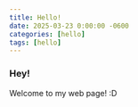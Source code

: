 ```yaml
---
title: Hello!
date: 2025-03-23 0:00:00 -0600
categories: [hello]
tags: [hello]
---
```

### Hey!

Welcome to my web page! :D